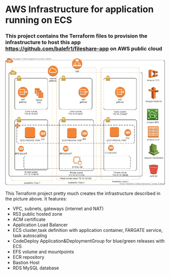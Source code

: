 # AWS Infrastructure for application running on ECS
### This project contains the Terraform files to provision the infrastructure to host this app https://github.com/balefr1/fileshare-app on AWS public cloud

![Alt text](fileshare-app-infrastructure.jpg?raw=true "Title")

This Terraform project pretty much creates the infrastructure described in the picture above.
It features:
- VPC, subnets, gateways (internet and NAT)
- R53 public hosted zone
- ACM certificate
- Application Load Balancer
- ECS cluster,task definition with application container, FARGATE service, task autoscaling
- CodeDeploy Application&DeploymentGroup for blue/green releases with ECS
- EFS volume and mountpoints
- ECR repository 
- Bastion Host
- RDS MySQL database
